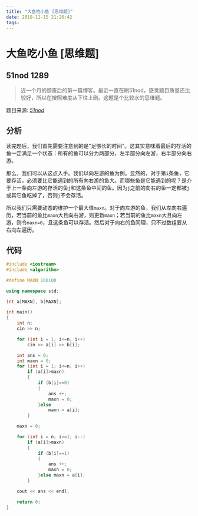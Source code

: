 ```yaml
---
title: "大鱼吃小鱼 [思维题]"
date: 2018-11-15 21:26:42
tags: 
---
```


# 大鱼吃小鱼 [思维题]

## 51nod 1289

> 近一个月的颓废后的第一篇博客。最近一直在刷51nod，感觉题目质量还比较好，所以在按照难度从下往上刷。这题是个比较水的思维题。

<!--more-->

题目来源: [_51nod_](http://www.51nod.com/Challenge/Problem.html#!#problemId=1289)

## 分析

读完题后，我们首先需要注意到的是"足够长的时间"。这其实意味着最后的存活的鱼一定满足一个状态：所有的鱼可以分为两部分，左半部分向左游，右半部分向右游。

那么，我们可以从这点入手。我们以向左游的鱼为例。显然的，对于第`i`条鱼，它要存活，必须要比它能遇到的所有向右游的鱼大。而哪些鱼是它能遇到的呢？是介于上一条向左游的存活的鱼`j`和这条鱼中间的鱼。因为`j`之前的向右的鱼一定都被`j`或其它鱼吃掉了，否则`j`不会存活。

所以我们只需要动态的维护一个最大值`maxn`。对于向左游的鱼，我们从左向右遍历，若当前的鱼比`maxn`大且向右游，则更新`maxn`；若当前的鱼比`maxn`大且向左游，则令`maxn=0`，且这条鱼可以存活。然后对于向右的鱼同理，只不过数组要从右向左遍历。

## 代码

```C++
#include <iostream>
#include <algorithm>

#define MAXN 100100

using namespace std;

int a[MAXN], b[MAXN];

int main()
{
    int n;
    cin >> n;

    for (int i = 1; i<=n; i++)
        cin >> a[i] >> b[i];

    int ans = 0;
    int maxn = 0;
    for (int i = 1; i<=n; i++)
        if (a[i]>maxn)
        {
            if (b[i]==0)
            {
                ans ++;
                maxn = 0;
            }else 
                maxn = a[i];
        }

    maxn = 0;

    for (int i = n; i>=1; i--)
        if (a[i]>maxn)
        {
            if (b[i]==1)
            {
                ans ++;
                maxn = 0;
            }else maxn = a[i];
        }

    cout << ans << endl;

    return 0;
}
```